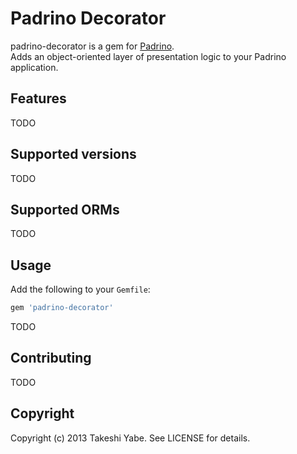 # Padrino Decorator

padrino-decorator is a gem for [Padrino](http://www.padrinorb.com/).  
Adds an object-oriented layer of presentation logic to your Padrino application.

## Features

TODO

## Supported versions

TODO

## Supported ORMs

TODO

## Usage

Add the following to your `Gemfile`:

```ruby
gem 'padrino-decorator'
```

TODO

## Contributing

TODO

## Copyright

Copyright (c) 2013 Takeshi Yabe. See LICENSE for details.
